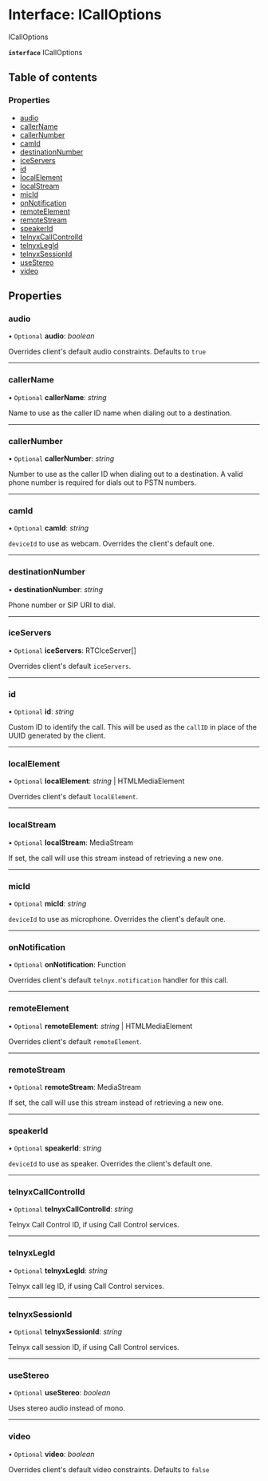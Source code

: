 # Interface: ICallOptions

ICallOptions

**`interface`** ICallOptions

## Table of contents

### Properties

- [audio](icalloptions.md#audio)
- [callerName](icalloptions.md#callername)
- [callerNumber](icalloptions.md#callernumber)
- [camId](icalloptions.md#camid)
- [destinationNumber](icalloptions.md#destinationnumber)
- [iceServers](icalloptions.md#iceservers)
- [id](icalloptions.md#id)
- [localElement](icalloptions.md#localelement)
- [localStream](icalloptions.md#localstream)
- [micId](icalloptions.md#micid)
- [onNotification](icalloptions.md#onnotification)
- [remoteElement](icalloptions.md#remoteelement)
- [remoteStream](icalloptions.md#remotestream)
- [speakerId](icalloptions.md#speakerid)
- [telnyxCallControlId](icalloptions.md#telnyxcallcontrolid)
- [telnyxLegId](icalloptions.md#telnyxlegid)
- [telnyxSessionId](icalloptions.md#telnyxsessionid)
- [useStereo](icalloptions.md#usestereo)
- [video](icalloptions.md#video)

## Properties

### audio

• `Optional` **audio**: *boolean*

Overrides client's default audio constraints. Defaults to `true`

___

### callerName

• `Optional` **callerName**: *string*

Name to use as the caller ID name when dialing out to a destination.

___

### callerNumber

• `Optional` **callerNumber**: *string*

Number to use as the caller ID when dialing out to a destination. A valid phone number is required for dials out to PSTN numbers.

___

### camId

• `Optional` **camId**: *string*

`deviceId` to use as webcam. Overrides the client's default one.

___

### destinationNumber

• **destinationNumber**: *string*

Phone number or SIP URI to dial.

___

### iceServers

• `Optional` **iceServers**: RTCIceServer[]

Overrides client's default `iceServers`.

___

### id

• `Optional` **id**: *string*

Custom ID to identify the call. This will be used as the `callID` in place of the UUID generated by the client.

___

### localElement

• `Optional` **localElement**: *string* \| HTMLMediaElement

Overrides client's default `localElement`.

___

### localStream

• `Optional` **localStream**: MediaStream

If set, the call will use this stream instead of retrieving a new one.

___

### micId

• `Optional` **micId**: *string*

`deviceId` to use as microphone. Overrides the client's default one.

___

### onNotification

• `Optional` **onNotification**: Function

Overrides client's default `telnyx.notification` handler for this call.

___

### remoteElement

• `Optional` **remoteElement**: *string* \| HTMLMediaElement

Overrides client's default `remoteElement`.

___

### remoteStream

• `Optional` **remoteStream**: MediaStream

If set, the call will use this stream instead of retrieving a new one.

___

### speakerId

• `Optional` **speakerId**: *string*

`deviceId` to use as speaker. Overrides the client's default one.

___

### telnyxCallControlId

• `Optional` **telnyxCallControlId**: *string*

Telnyx Call Control ID, if using Call Control services.

___

### telnyxLegId

• `Optional` **telnyxLegId**: *string*

Telnyx call leg ID, if using Call Control services.

___

### telnyxSessionId

• `Optional` **telnyxSessionId**: *string*

Telnyx call session ID, if using Call Control services.

___

### useStereo

• `Optional` **useStereo**: *boolean*

Uses stereo audio instead of mono.

___

### video

• `Optional` **video**: *boolean*

Overrides client's default video constraints. Defaults to `false`

